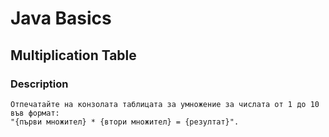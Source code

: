 # Java Basics

## Multiplication Table

### Description

    Отпечатайте на конзолата таблицата за умножение за числата от 1 до 10 във формат:
    "{първи множител} * {втори множител} = {резултат}".